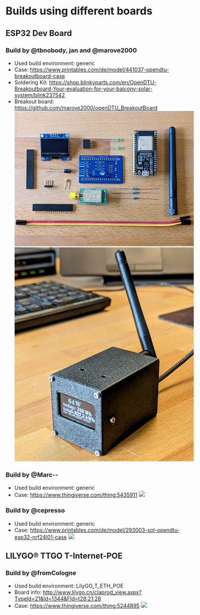 # Builds using different boards

## ESP32 Dev Board

### Build by @tbnobody, jan and @marove2000
* Used build environment: generic
* Case: https://www.printables.com/de/model/441037-opendtu-breakoutboard-case
* Soldering Kit: https://shop.blinkyparts.com/en/OpenDTU-Breakoutboard-Your-evaluation-for-your-balcony-solar-system/blink237542
* Breakout board: https://github.com/marove2000/openDTU_BreakoutBoard
![](opendtu_breakoutboard.jpg)
![](thumbnail.jpg)

### Build by @Marc--
* Used build environment: generic
* Case: https://www.thingiverse.com/thing:5435911
![](large_display_PXL_20220715_145622277.jpg)

### Build by @cepresso
* Used build environment: generic
* Case: https://www.printables.com/de/model/293003-sol-opendtu-esp32-nrf24l01-case
![](sol.webp)

## LILYGO® TTGO T-Internet-POE
### Build by @fromCologne
* Used build environment: LilyGO_T_ETH_POE
* Board info: http://www.lilygo.cn/claprod_view.aspx?TypeId=21&Id=1344&FId=t28:21:28
* Case: https://www.thingiverse.com/thing:5244895
![](202654506-8a4ac4ef-c883-490e-8ee1-1e1f7fa34972.jpg)